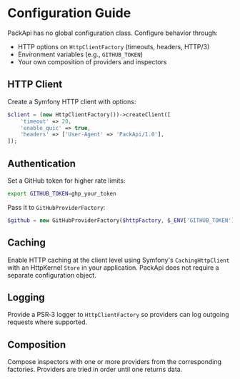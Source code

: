 # Configuration Guide

PackApi has no global configuration class. Configure behavior through:

- HTTP options on `HttpClientFactory` (timeouts, headers, HTTP/3)
- Environment variables (e.g., `GITHUB_TOKEN`)
- Your own composition of providers and inspectors

## HTTP Client

Create a Symfony HTTP client with options:

```php
$client = (new HttpClientFactory())->createClient([
    'timeout' => 20,
    'enable_quic' => true,
    'headers' => ['User-Agent' => 'PackApi/1.0'],
]);
```

## Authentication

Set a GitHub token for higher rate limits:

```bash
export GITHUB_TOKEN=ghp_your_token
```

Pass it to `GitHubProviderFactory`:

```php
$github = new GitHubProviderFactory($httpFactory, $_ENV['GITHUB_TOKEN'] ?? null);
```

## Caching

Enable HTTP caching at the client level using Symfony's `CachingHttpClient` with an HttpKernel `Store` in your application. PackApi does not require a separate configuration object.

## Logging

Provide a PSR‑3 logger to `HttpClientFactory` so providers can log outgoing requests where supported.

## Composition

Compose inspectors with one or more providers from the corresponding factories. Providers are tried in order until one returns data.
